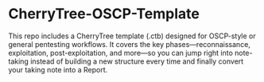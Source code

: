 # CherryTree-OSCP-Template
This repo includes a CherryTree template (.ctb) designed for OSCP-style or general pentesting workflows. It covers the key phases—reconnaissance, exploitation, post-exploitation, and more—so you can jump right into note-taking instead of building a new structure every time and finally convert your taking note into a Report.
